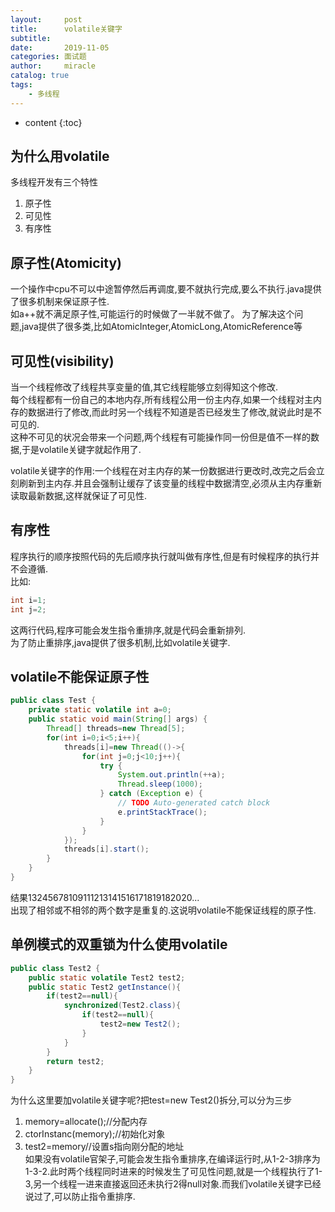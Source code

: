 ```yaml
---
layout:     post
title:      volatile关键字
subtitle:   
date:       2019-11-05
categories: 面试题
author:     miracle
catalog: true
tags:
    - 多线程
---
```


* content
{:toc}

## 为什么用volatile

多线程开发有三个特性
1. 原子性
2. 可见性
3. 有序性

## 原子性(Atomicity)

一个操作中cpu不可以中途暂停然后再调度,要不就执行完成,要么不执行.java提供了很多机制来保证原子性.  
如a++就不满足原子性,可能运行的时候做了一半就不做了。
为了解决这个问题,java提供了很多类,比如AtomicInteger,AtomicLong,AtomicReference等

## 可见性(visibility)

当一个线程修改了线程共享变量的值,其它线程能够立刻得知这个修改.  
每个线程都有一份自己的本地内存,所有线程公用一份主内存,如果一个线程对主内存的数据进行了修改,而此时另一个线程不知道是否已经发生了修改,就说此时是不可见的.  
这种不可见的状况会带来一个问题,两个线程有可能操作同一份但是值不一样的数据,于是volatile关键字就起作用了.  

volatile关键字的作用:一个线程在对主内存的某一份数据进行更改时,改完之后会立刻刷新到主内存.并且会强制让缓存了该变量的线程中数据清空,必须从主内存重新读取最新数据,这样就保证了可见性.

## 有序性

程序执行的顺序按照代码的先后顺序执行就叫做有序性,但是有时候程序的执行并不会遵循.  
比如:

```java
int i=1;
int j=2;
```

这两行代码,程序可能会发生指令重排序,就是代码会重新排列.  
为了防止重排序,java提供了很多机制,比如volatile关键字.  

## volatile不能保证原子性

```java
public class Test {
	private static volatile int a=0;
	public static void main(String[] args) {
		Thread[] threads=new Thread[5];
		for(int i=0;i<5;i++){
			threads[i]=new Thread(()->{
				for(int j=0;j<10;j++){
					try {
						System.out.println(++a);
						Thread.sleep(1000);
					} catch (Exception e) {
						// TODO Auto-generated catch block
						e.printStackTrace();
					}
				}
			});
			threads[i].start();
		}
	}
}
```
结果13245678109111213141516171819182020...  
出现了相邻或不相邻的两个数字是重复的.这说明volatile不能保证线程的原子性.

## 单例模式的双重锁为什么使用volatile

```java
public class Test2 {
	public static volatile Test2 test2;
	public static Test2 getInstance(){
		if(test2==null){
			synchronized(Test2.class){
				if(test2==null){
					test2=new Test2();
				}
			}
		}
		return test2;
	}
}
```

为什么这里要加volatile关键字呢?把test=new Test2()拆分,可以分为三步
1. memory=allocate();//分配内存
2. ctorInstanc(memory);//初始化对象
3. test2=memory//设置s指向刚分配的地址  
如果没有volatile官架子,可能会发生指令重排序,在编译运行时,从1-2-3排序为1-3-2.此时两个线程同时进来的时候发生了可见性问题,就是一个线程执行了1-3,另一个线程一进来直接返回还未执行2得null对象.而我们volatile关键字已经说过了,可以防止指令重排序.


